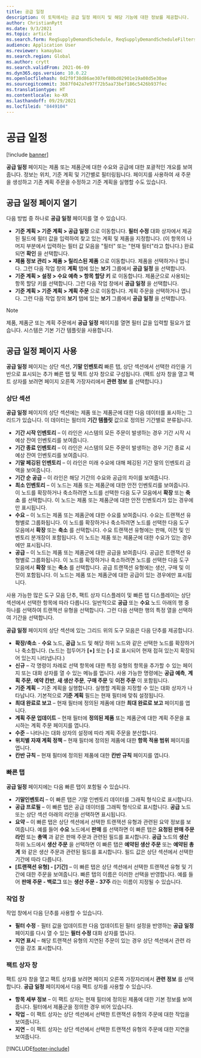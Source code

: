 ```yaml
---
title: 공급 일정
description: 이 토픽에서는 공급 일정 페이지 및 해당 기능에 대한 정보를 제공합니다.
author: ChristianRytt
ms.date: 9/3/2021
ms.topic: article
ms.search.form: ReqSupplyDemandSchedule, ReqSupplyDemandScheduleFilters, ReqSupplyDemandItemDetails, ReqTransFuturesActionsPart, ReqSupplyDemandOverviewLegendPart
audience: Application User
ms.reviewer: kamaybac
ms.search.region: Global
ms.author: crytt
ms.search.validFrom: 2021-06-09
ms.dyn365.ops.version: 10.0.22
ms.openlocfilehash: 0d2f0f38d86ae307ef80bd02901e19a08d5e30ae
ms.sourcegitcommit: 3b87f042a7e97f72b5aa73bef186c5426b937fec
ms.translationtype: HT
ms.contentlocale: ko-KR
ms.lasthandoff: 09/29/2021
ms.locfileid: "8449104"
---
```

# <a name="supply-schedule"></a>공급 일정

[!include [banner](../includes/banner.md)]

**공급 일정** 페이지는 제품 또는 제품군에 대한 수요와 공급에 대한 포괄적인 개요를 보여줍니다. 정보는 위치, 기준 계획 및 기간별로 필터링됩니다. 페이지를 사용하여 새 주문을 생성하고 기존 계획 주문을 수정하고 기준 계획을 실행할 수도 있습니다.

## <a name="open-the-supply-schedule-page"></a>공급 일정 페이지 열기

다음 방법 중 하나로 **공급 일정** 페이지를 열 수 있습니다.

- **기준 계획 \> 기준 계획 \> 공급 일정** 으로 이동합니다. **필터 수정** 대화 상자에서 제공된 필드에 필터 값을 입력하여 찾고 있는 계획 및 제품을 지정합니다. (이 항목의 나머지 부분에서 입력하는 필터 값 모음을 "필터" 또는 "현재 필터"라고 합니다.) 완료되면 **확인** 을 선택합니다.
- **제품 정보 관리 \> 제품 \> 릴리스된 제품** 으로 이동합니다. 제품을 선택하거나 엽니다. 그런 다음 작업 창의 **계획** 탭에 있는 **보기** 그룹에서 **공급 일정** 을 선택합니다.
- **기준 계획 \> 설정 \> 수요 예측 \> 항목 할당 키** 로 이동합니다. 제품군으로 사용되는 항목 할당 키를 선택합니다. 그런 다음 작업 창에서 **공급 일정** 을 선택합니다.
- **기준 계획 \> 기준 계획 \> 계획 주문** 으로 이동합니다. 계획 주문을 선택하거나 엽니다. 그런 다음 작업 창의 **보기** 탭에 있는 **보기** 그룹에서 **공급 일정** 을 선택합니다.

> [!NOTE]
> 제품, 제품군 또는 계획 주문에서 **공급 일정** 페이지를 열면 필터 값을 입력할 필요가 없습니다. 시스템은 기본 기간 템플릿을 사용합니다.

## <a name="use-the-supply-schedule-page"></a>공급 일정 페이지 사용

**공급 일정** 페이지는 상단 섹션, **기말 인벤토리** 빠른 탭, 상단 섹션에서 선택한 라인을 기반으로 표시되는 추가 빠른 탭 및 팩트 상자 창으로 구성됩니다. (팩트 상자 창을 열고 팩트 상자를 보려면 페이지 오른쪽 가장자리에서 **관련 정보** 를 선택합니다.)

### <a name="upper-section"></a>상단 섹션

**공급 일정** 페이지의 상단 섹션에는 제품 또는 제품군에 대한 다음 데이터를 표시하는 그리드가 있습니다. 이 데이터는 필터의 **기간 템플릿** 값으로 정의된 기간별로 분류됩니다.

- **기간 시작 인벤토리** – 이 라인은 시스템의 모든 주문이 발생하는 경우 기간 시작 시 예상 잔여 인벤토리를 보여줍니다.
- **기간 종료 인벤토리** – 이 라인은 시스템의 모든 주문이 발생하는 경우 기간 종료 시 예상 잔여 인벤토리를 보여줍니다.
- **기말 페깅된 인벤토리** – 이 라인은 미래 수요에 대해 페깅된 기간 말의 인벤토리 금액을 보여줍니다.
- **기간 순 공급** – 이 라인은 해당 기간의 수요와 공급의 차이를 보여줍니다.
- **최소 인벤토리** – 이 노드는 제품 또는 제품군에 대한 안전 인벤토리를 보여줍니다. 이 노드를 확장하거나 축소하려면 노드를 선택한 다음 도구 모음에서 **확장** 또는 **축소** 를 선택합니다. 이 노드는 제품 또는 제품군에 대한 안전 인벤토리가 있는 경우에만 표시됩니다.
- **수요** – 이 노드는 제품 또는 제품군에 대한 수요를 보여줍니다. 수요는 트랜잭션 유형별로 그룹화됩니다. 이 노드를 확장하거나 축소하려면 노드를 선택한 다음 도구 모음에서 **확장** 또는 **축소** 를 선택합니다. 수요 트랜잭션 유형에는 판매, 이전 및 인벤토리 분개장이 포함됩니다. 이 노드는 제품 또는 제품군에 대한 수요가 있는 경우에만 표시됩니다.
- **공급** – 이 노드는 제품 또는 제품군에 대한 공급을 보여줍니다. 공급은 트랜잭션 유형별로 그룹화됩니다. 이 노드를 확장하거나 축소하려면 노드를 선택한 다음 도구 모음에서 **확장** 또는 **축소** 를 선택합니다. 공급 트랜잭션 유형에는 생산, 구매 및 이전이 포함됩니다. 이 노드는 제품 또는 제품군에 대한 공급이 있는 경우에만 표시됩니다.

사용 가능한 많은 도구 모음 단추, 팩트 상자 디스플레이 및 빠른 탭 디스플레이는 상단 섹션에서 선택한 항목에 따라 다릅니다. 일반적으로 **공급** 또는 **수요** 노드 아래의 행 중 하나를 선택하여 트랜잭션 유형을 선택합니다. 그런 다음 선택한 행의 특정 열을 선택하여 기간을 선택합니다.

**공급 일정** 페이지의 상단 섹션에 있는 그리드 위의 도구 모음은 다음 단추를 제공합니다.

- **확장/축소** - **수요** 노드, **공급** 노드 및 해당 하위 노드와 같은 선택한 노드를 확장하거나 축소합니다. (노드는 접두어가 **\[+\]** 또는 **\[-\]** 로 표시되어 현재 접혀 있는지 확장되어 있는지 나타냅니다.)
- **신규** – 각 명령이 차례로 선택 항목에 대한 특정 유형의 항목을 추가할 수 있는 페이지 또는 대화 상자를 열 수 있는 메뉴를 엽니다. 사용 가능한 명령에는 **공급 예측**, **계획 주문**, **예약 칸반**, **새 생산 주문**, **구매 주문** 및 **이전 주문** 이 포함됩니다.
- **기준 계획** – 기준 계획을 실행합니다. 실행할 계획을 지정할 수 있는 대화 상자가 나타납니다. 기본적으로 **기준 계획** 필드는 현재 필터에 맞춰 설정됩니다.
- **최대 완료로 보고** – 현재 필터에 정의된 제품에 대한 **최대 완료로 보고** 페이지를 엽니다.
- **계획 주문 업데이트** – 현재 필터에 **정의된 제품** 또는 제품군에 대한 계획 주문을 표시하는 계획 주문 페이지를 엽니다.
- **수준** – 나타나는 대화 상자의 설정에 따라 계획 주문을 분산합니다.
- **위치별 자재 계획 정책** – 현재 필터에 정의된 제품에 대한 **항목 적용 범위** 페이지를 엽니다.
- **칸반 규칙** – 현재 필터에 정의된 제품에 대한 **칸반 규칙** 페이지를 엽니다.

### <a name="fasttabs"></a>빠른 탭

**공급 일정** 페이지에는 다음 빠른 탭이 포함될 수 있습니다.

- **기말인벤토리** – 이 빠른 탭은 기말 인벤토리 데이터를 그래픽 형식으로 표시합니다.
- **공급 프로필** – 이 빠른 탭은 공급 데이터를 그래픽 형식으로 표시합니다. **공급** 노드 또는 상단 섹션 아래의 라인을 선택하면 표시됩니다.
- **요약** – 이 빠른 탭은 상단 섹션에서 선택한 트랜잭션 유형과 관련된 요약 정보를 보여줍니다. 예를 들어 **수요** 노드에서 **판매** 를 선택하면 이 빠른 탭은 **요청된 판매 주문 라인** 또는 **총액** 과 같은 판매 주문과 관련된 필드를 표시합니다. **공급** 노드의 **생산** 하위 노드에서 **생산 주문** 을 선택하면 이 빠른 탭은 **예약된 생산 주문** 또는 **예약된 총계** 와 같은 생산 주문과 관련된 필드를 표시합니다. 필드 값은 상단 섹션에서 선택한 기간에 따라 다릅니다. 
- **\[트랜잭션 유형\] - \[기간\]** – 이 빠른 탭은 상단 섹션에서 선택한 트랜잭션 유형 및 기간에 대한 주문을 보여줍니다. 빠른 탭의 이름은 이러한 선택을 반영합니다. 예를 들어 **판매 주문 - 백로그** 또는 **생산 주문 - 37주** 라는 이름이 지정될 수 있습니다.

### <a name="action-pane"></a>작업 창

작업 창에서 다음 단추를 사용할 수 있습니다.

- **필터 수정** - 필터 값을 업데이트한 다음 업데이트된 필터 설정을 반영하는 **공급 일정** 페이지를 다시 열 수 있는 **필터 수정** 대화 상자를 엽니다.
- **지연 표시** – 해당 트랜잭션 유형의 지연된 주문이 있는 경우 상단 섹션에서 관련 라인을 강조 표시합니다.

### <a name="factbox-pane"></a>팩트 상자 창

팩트 상자 창을 열고 팩트 상자를 보려면 페이지 오른쪽 가장자리에서 **관련 정보** 를 선택합니다. **공급 일정** 페이지에서 다음 팩트 상자를 사용할 수 있습니다.

- **항목 세부 정보** – 이 팩트 상자는 현재 필터에 정의된 제품에 대한 기본 정보를 보여줍니다. 필터에서 제품군을 정의한 경우 비어 있습니다.
- **작업** – 이 팩트 상자는 상단 섹션에서 선택한 트랜잭션 유형의 주문에 대한 작업을 보여줍니다.
- **지연** – 이 팩트 상자는 상단 섹션에서 선택한 트랜잭션 유형의 주문에 대한 지연을 보여줍니다.

[!INCLUDE[footer-include](../../includes/footer-banner.md)]

